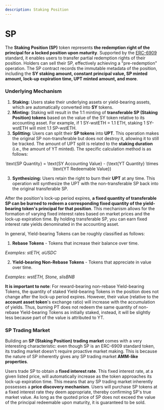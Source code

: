 ```yaml
---
description: Staking Position
---
```


# SP

The **Staking Position (SP)** token represents **the redemption right of the principal for a locked position upon maturity**. Supported by the [ERC-6909](https://eips.ethereum.org/EIPS/eip-6909) standard, it enables users to transfer partial redemption rights of their position. Holders can sell their SP, effectively achieving a "pre-redemption" operation. The SP contract records the immutable metadata of the position, including the **SY staking amount, constant principal value, SP minted amount, lock-up expiration time, UPT minted amount, and more**.

### Underlying Mechanism

1. **Staking:** Users stake their underlying assets or yield-bearing assets, which are automatically converted into **SY** tokens.
2. **Minting:** Staking will result in the 1:1 minting of **transferable SP (Staking Position) tokens** based on the value of the SY token relative to its accounting asset. For example, if 1 SY-wstETH = 1.1 ETH, staking 1 SY-wstETH will mint 1.1 SP-wstETH.
3. **Splitting:** Users can split their **SP tokens** into **UPT**. This operation makes the original SP non-transferable but does not destroy it, allowing it to still be tracked. The amount of UPT split is related to the **staking duration** (i.e., the amount of YT minted). The specific calculation method is as follows:

<p align="center"><span class="math">\text{SP Quantity} = \text{SY Accounting Value} - (\text{YT Quantity} \times \text{YT Redeemable Value})</span></p>

3. **Synthesizing:** Users retain the right to burn their **UPT** at any time. This operation will synthesize the UPT with the non-transferable SP back into the original transferable SP.

After the position's lock-up period expires, **a fixed quantity of transferable SP can be burned to redeem a corresponding fixed quantity of the yield-bearing token's principal for that position**. This mechanism allows for the formation of varying fixed interest rates based on market prices and the lock-up expiration time. By holding transferable SP, you can earn fixed interest rate yields denominated in the accounting asset.

In general, Yield-bearing Tokens can be roughly classified as follows:

1. **Rebase Tokens** - Tokens that increase their balance over time.

_Examples: stETH, aUSDC_

2. **Yield-bearing Non-Rebase Tokens** - Tokens that appreciate in value over time.

_Examples: wstETH, Stone, slisBNB_

**It is important to note**: For reward-bearing non-rebase Yield-bearing Tokens, the quantity of staked Yield-bearing Tokens in the position does not change after the lock-up period expires. However, their value (relative to the **account asset token**'s exchange ratio) will increase with the accumulation of yields. Thus, burning PT does not redeem the same quantity of non-rebase Yield-bearing Tokens as initially staked, instead, it will be slightly less because part of the value is attributed to YT.

### SP Trading Market

Building an **SP (Staking Position) trading market** comes with a very interesting characteristic: even though SP is an ERC-6909 standard token, its trading market doesn't require proactive market making. This is because the nature of SP inherently gives any SP trading market **AMM-like properties**.

Users trade SP to obtain a **fixed interest rate**. This fixed interest rate, at a given listed price, will automatically increase as the token approaches its lock-up expiration time. This means that any SP trading market inherently possesses a **price discovery mechanism**. Users will purchase SP tokens at a fixed interest rate they deem appropriate, thereby confirming SP's true market value. As long as the quoted price of SP does not exceed the value of the principal redeemable upon maturity, it is guaranteed to be sold.
